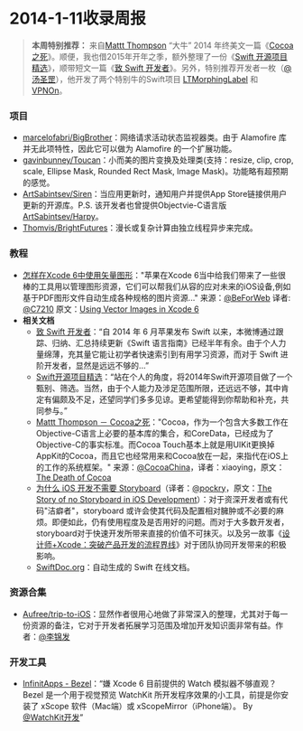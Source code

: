2014-1-11收录周报
===
> **本周特别推荐：** 来自[Mattt Thompson](https://github.com/mattt) “大牛” 2014 年终美文一篇《[Cocoa之死](http://www.cocoachina.com/swift/20150107/10858.html)》。顺便，我也借2015年开年之季，额外整理了一份《[Swift 开源项目精选](https://github.com/ipader/SwiftGuide/blob/master/Featured.md)》，顺带短文一篇《[致 Swift 开发者](https://github.com/ipader/SwiftGuide/blob/master/2014%20letter.md)》。另外，特别推荐开发者一枚（[@汤圣罡](http://weibo.com/lexrus)），他开发了两个特别牛的Swift项目 [LTMorphingLabel](https://github.com/lexrus/LTMorphingLabel) 和 [VPNOn](https://github.com/lexrus/VPNOn)。

### 项目

* [marcelofabri/BigBrother](https://github.com/marcelofabri/BigBrother)：网络请求活动状态监视器类。由于 Alamofire 库并无此项特性，因此它可以做为 Alamofire 的一个扩展功能。
* [gavinbunney/Toucan](https://github.com/gavinbunney/Toucan)：小而美的图片变换及处理类(支持：resize, clip, crop, scale, Ellipse Mask, Rounded Rect Mask, Image Mask)。功能略有超预期的感觉。
* [ArtSabintsev/Siren](https://github.com/ArtSabintsev/Siren)：当应用更新时，通知用户并提供App Store链接供用户更新的开源库。P.S. 该开发者也曾提供Objectvie-C语言版[ArtSabintsev/Harpy](https://github.com/ArtSabintsev/Harpy)。
* [Thomvis/BrightFutures](https://github.com/Thomvis/BrightFutures)：漫长或复杂计算由独立线程异步来完成。

### 教程
* [怎样在Xcode 6中使用矢量图形](http://www.beforweb.com/node/633)："苹果在Xcode 6当中给我们带来了一些很棒的工具用以管理图形资源，它们可以帮我们从容的应对未来的iOS设备,例如基于PDF图形文件自动生成各种规格的图片资源..." 来源：[@BeForWeb](http://weibo.com/beforweb) 译者: [@C7210](http://weibo.com/c7210) 原文：[Using Vector Images in Xcode 6](http://martiancraft.com/blog/2014/09/vector-images-xcode6/)	
* **相关文档**
	* [致 Swift 开发者](https://github.com/ipader/SwiftGuide/blob/master/2014%20letter.md)：“自 2014 年 6 月苹果发布 Swift 以来，本微博通过跟踪、归纳、汇总持续更新《Swift 语言指南》已经半年有余。由于个人力量绵薄，充其量它能让初学者快速索引到有用学习资源，而对于 Swift 进阶开发者，显然是远远不够的...”
	* [Swift开源项目精选](https://github.com/ipader/SwiftGuide/blob/master/Featured.md)：“站在个人的角度，将2014年Swift开源项目做了一个甄别、筛选。当然，由于个人能力及涉足范围所限，还远远不够，其中肯定有偏颇及不足，还望同学们多多见谅。更希望能得到你帮助和补充，共同参与。”
	* [Mattt Thompson － Cocoa之死](http://www.cocoachina.com/swift/20150107/10858.html)："Cocoa，作为一个包含大多数工作在Objective-C语言上必要的基本库的集合，和CoreData，已经成为了Objective-C的事实标准。而Cocoa Touch基本上就是用UIKit更换掉AppKit的Cocoa，而且它也经常用来和Cocoa放在一起，来指代在iOS上的工作的系统框架。" 来源：[@CocoaChina](http://weibo.com/u/1659808677)，译者：xiaoying，原文：[The Death of Cocoa](http://nshipster.com/the-death-of-cocoa/)
	* [为什么 iOS 开发不需要 Storyboard](http://idlelife.org/archives/946)（译者：[@pockry](http://weibo.com/pockry)，原文：[The Story of no Storyboard in iOS Development](http://martinnormark.com/the-story-of-no-storyboard-in-ios-development/)）：对于资深开发者或有代码"洁癖者"，storyboard 或许会使其代码及配置相对臃肿或不必要的麻烦。即便如此，仍有使用程度及是否用好的问题。而对于大多数开发者，storyboard对于快速开发所带来直接的价值不可抹灭。以及另一故事《[设计师+Xcode：突破产品开发的流程界线](http://www.beforweb.com/node/604)》对于团队协同开发带来的积极影响。
	* [SwiftDoc.org](http://[SwiftDoc.org)：自动生成的 Swift 在线文档。

### 资源合集
* [Aufree/trip-to-iOS](https://github.com/Aufree/trip-to-iOS)：显然作者很用心地做了非常深入的整理，尤其对于每一份资源的备注，它对于开发者拓展学习范围及增加开发知识面非常有益。作者：[@李锦发](http://weibo.com/jinfali)

### 开发工具
* [InfinitApps - Bezel](http://infinitapps.com/bezel)：“嫌 Xcode 6 目前提供的 Watch 模拟器不够直观？Bezel 是一个用于视觉预览 WatchKit 所开发程序效果的小工具，前提是你安装了 xScope 软件（Mac端）或 xScopeMirror（iPhone端）。 By [@WatchKit开发](http://weibo.com/twios)”
